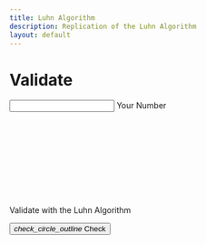 ```yaml
---
title: Luhn Algorithm
description: Replication of the Luhn Algorithm
layout: default
---
```


# Validate
<!-- input field (in a container so that unwanted overflow from :before & :after is hidden) -->
<div class="mdc-text-field-container">
    <div class="mdc-text-field mdc-text-field--outlined"  data-mdc-auto-init="MDCTextField">
        <input type="number" id="number-input-field" class="mdc-text-field__input">
        <label for="number-input-field" class="mdc-floating-label ">Your Number</label>
        <div class="mdc-notched-outline">
            <svg>
                <path class="mdc-notched-outline__path"/>
            </svg>
        </div>
        <div class="mdc-notched-outline__idle"></div>
    </div>
    <!-- input field helper text -->
    <p class="mdc-text-field-helper-text" aria-hidden="true">
        Validate with the Luhn Algorithm
    </p>
</div>
<!-- button to submit & check number with Luhn algorithm -->
<button class="validation_button mdc-button mdc-button--outlined" onclick="checkNumber()" data-mdc-auto-init="MDCRipple">
    <i class="material-icons mdc-button__icon">check_circle_outline</i>
    Check
</button>
<!-- displays evaluation of number by Luhn algorithm -->
<p id="validation_message"></p>
